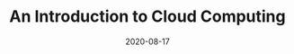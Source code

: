 ---
title: 'An Introduction to Cloud Computing'
date: 2020-08-17
path: '/first-post'
image: ../../images/name.jpg
tags:
- GCP
---